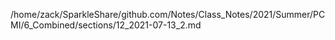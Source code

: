 /home/zack/SparkleShare/github.com/Notes/Class_Notes/2021/Summer/PCMI/6_Combined/sections/12_2021-07-13_2.md